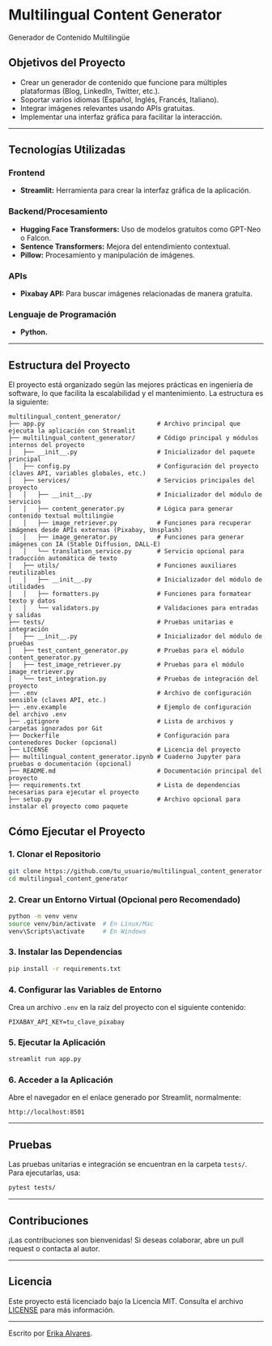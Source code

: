 ﻿# Multilingual Content Generator
Generador de Contenido Multilingüe


## **Objetivos del Proyecto**

- Crear un generador de contenido que funcione para múltiples plataformas (Blog, LinkedIn, Twitter, etc.).
- Soportar varios idiomas (Español, Inglés, Francés, Italiano).
- Integrar imágenes relevantes usando APIs gratuitas.
- Implementar una interfaz gráfica para facilitar la interacción.

---

## **Tecnologías Utilizadas**

### **Frontend**
- **Streamlit:** Herramienta para crear la interfaz gráfica de la aplicación.

### **Backend/Procesamiento**
- **Hugging Face Transformers:** Uso de modelos gratuitos como GPT-Neo o Falcon.
- **Sentence Transformers:** Mejora del entendimiento contextual.
- **Pillow:** Procesamiento y manipulación de imágenes.

### **APIs**
- **Pixabay API:** Para buscar imágenes relacionadas de manera gratuita.

### **Lenguaje de Programación**
- **Python.**

---

## **Estructura del Proyecto**

El proyecto está organizado según las mejores prácticas en ingeniería de software, lo que facilita la escalabilidad y el mantenimiento. La estructura es la siguiente:

```
multilingual_content_generator/
├── app.py                               # Archivo principal que ejecuta la aplicación con Streamlit
├── multilingual_content_generator/      # Código principal y módulos internos del proyecto
│   ├── __init__.py                      # Inicializador del paquete principal
│   ├── config.py                        # Configuración del proyecto (claves API, variables globales, etc.)
│   ├── services/                        # Servicios principales del proyecto
│   │   ├── __init__.py                  # Inicializador del módulo de servicios
│   │   ├── content_generator.py         # Lógica para generar contenido textual multilingüe
│   │   ├── image_retriever.py           # Funciones para recuperar imágenes desde APIs externas (Pixabay, Unsplash)
│   │   ├── image_generator.py           # Funciones para generar imágenes con IA (Stable Diffusion, DALL-E)
│   │   └── translation_service.py       # Servicio opcional para traducción automática de texto
│   ├── utils/                           # Funciones auxiliares reutilizables
│   │   ├── __init__.py                  # Inicializador del módulo de utilidades
│   │   ├── formatters.py                # Funciones para formatear texto y datos
│   │   └── validators.py                # Validaciones para entradas y salidas
├── tests/                               # Pruebas unitarias e integración
│   ├── __init__.py                      # Inicializador del módulo de pruebas
│   ├── test_content_generator.py        # Pruebas para el módulo content_generator.py
│   ├── test_image_retriever.py          # Pruebas para el módulo image_retriever.py
│   └── test_integration.py              # Pruebas de integración del proyecto
├── .env                                 # Archivo de configuración sensible (claves API, etc.)
├── .env.example                         # Ejemplo de configuración del archivo .env
├── .gitignore                           # Lista de archivos y carpetas ignorados por Git
├── Dockerfile                           # Configuración para contenedores Docker (opcional)
├── LICENSE                              # Licencia del proyecto
├── multilingual_content_generator.ipynb # Cuaderno Jupyter para pruebas o documentación (opcional)
├── README.md                            # Documentación principal del proyecto
├── requirements.txt                     # Lista de dependencias necesarias para ejecutar el proyecto
├── setup.py                             # Archivo opcional para instalar el proyecto como paquete

```


## **Cómo Ejecutar el Proyecto**

### **1. Clonar el Repositorio**
```bash
git clone https://github.com/tu_usuario/multilingual_content_generator.git
cd multilingual_content_generator

```

### **2. Crear un Entorno Virtual (Opcional pero Recomendado)**

```bash
python -m venv venv
source venv/bin/activate  # En Linux/Mac
venv\Scripts\activate     # En Windows

```

### **3. Instalar las Dependencias**

```bash
pip install -r requirements.txt

```

### **4. Configurar las Variables de Entorno**

Crea un archivo `.env` en la raíz del proyecto con el siguiente contenido:

```plaintext
PIXABAY_API_KEY=tu_clave_pixabay

```

### **5. Ejecutar la Aplicación**

```bash
streamlit run app.py

```

### **6. Acceder a la Aplicación**

Abre el navegador en el enlace generado por Streamlit, normalmente:

```
http://localhost:8501

```

----------

## **Pruebas**

Las pruebas unitarias e integración se encuentran en la carpeta `tests/`. Para ejecutarlas, usa:

```bash
pytest tests/

```

----------

## **Contribuciones**

¡Las contribuciones son bienvenidas! Si deseas colaborar, abre un pull request o contacta al autor.

----------

## **Licencia**

Este proyecto está licenciado bajo la Licencia MIT. Consulta el archivo [LICENSE](https://chatgpt.com/c/LICENSE) para más información.

----------

Escrito por [Erika Alvares](https://www.erikaalvares.es/).


